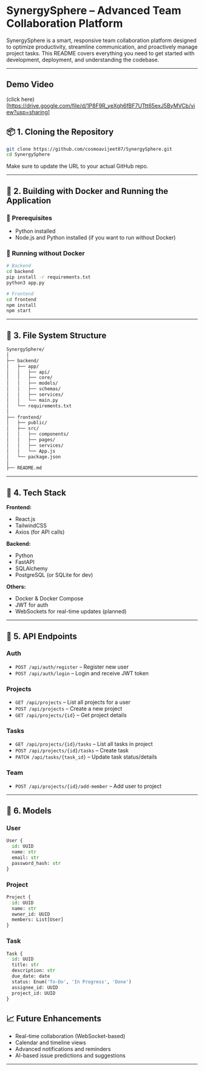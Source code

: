 # SynergySphere – Advanced Team Collaboration Platform

SynergySphere is a smart, responsive team collaboration platform designed to optimize productivity, streamline communication, and proactively manage project tasks. This README covers everything you need to get started with development, deployment, and understanding the codebase.

---

## Demo Video
(click here) [https://drive.google.com/file/d/1P8F9R_yeXgh6fBF7UTtt65exJ5ByMVCb/view?usp=sharing]

## 📦 1. Cloning the Repository

```bash
git clone https://github.com/cosmoavijeet07/SynergySphere.git
cd SynergySphere
```

Make sure to update the URL to your actual GitHub repo.

---

## 🐳 2. Building with Docker and Running the Application

### 🔧 Prerequisites

* Python installed
* Node.js and Python installed (if you want to run without Docker)


### 🥪 Running without Docker

```bash
# Backend
cd backend
pip install -r requirements.txt
python3 app.py

# Frontend
cd frontend
npm install
npm start
```

---

## 📂 3. File System Structure

```bash
SynergySphere/
│
├── backend/
│   ├── app/
│   │   ├── api/
│   │   ├── core/
│   │   ├── models/
│   │   ├── schemas/
│   │   ├── services/
│   │   └── main.py
│   └── requirements.txt
│
├── frontend/
│   ├── public/
│   ├── src/
│   │   ├── components/
│   │   ├── pages/
│   │   ├── services/
│   │   └── App.js
│   └── package.json
│
├── README.md

```

---

## 🧠 4. Tech Stack

**Frontend:**

* React.js
* TailwindCSS
* Axios (for API calls)

**Backend:**

* Python
* FastAPI
* SQLAlchemy
* PostgreSQL (or SQLite for dev)

**Others:**

* Docker & Docker Compose
* JWT for auth
* WebSockets for real-time updates (planned)

---

## 📡 5. API Endpoints

### Auth

* `POST /api/auth/register` – Register new user
* `POST /api/auth/login` – Login and receive JWT token

### Projects

* `GET /api/projects` – List all projects for a user
* `POST /api/projects` – Create a new project
* `GET /api/projects/{id}` – Get project details

### Tasks

* `GET /api/projects/{id}/tasks` – List all tasks in project
* `POST /api/projects/{id}/tasks` – Create task
* `PATCH /api/tasks/{task_id}` – Update task status/details

### Team

* `POST /api/projects/{id}/add-member` – Add user to project


---

## 🧹 6. Models

### User

```python
User {
  id: UUID
  name: str
  email: str
  password_hash: str
}
```

### Project

```python
Project {
  id: UUID
  name: str
  owner_id: UUID
  members: List[User]
}
```

### Task

```python
Task {
  id: UUID
  title: str
  description: str
  due_date: date
  status: Enum('To-Do', 'In Progress', 'Done')
  assignee_id: UUID
  project_id: UUID
}
```


## 📈 Future Enhancements

* Real-time collaboration (WebSocket-based)
* Calendar and timeline views
* Advanced notifications and reminders
* AI-based issue predictions and suggestions

---

